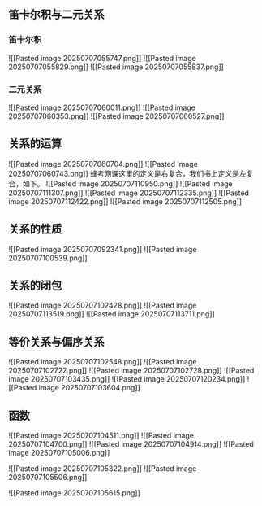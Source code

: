 ## 笛卡尔积与二元关系
### 笛卡尔积
![[Pasted image 20250707055747.png]]
![[Pasted image 20250707055829.png]]
![[Pasted image 20250707055837.png]]
### 二元关系
![[Pasted image 20250707060011.png]]
![[Pasted image 20250707060353.png]]
![[Pasted image 20250707060527.png]]
## 关系的运算
![[Pasted image 20250707060704.png]]
![[Pasted image 20250707060743.png]]
蜂考网课这里的定义是右复合，我们书上定义是左复合，如下。
![[Pasted image 20250707110950.png]]
![[Pasted image 20250707111307.png]]
![[Pasted image 20250707112335.png]]
![[Pasted image 20250707112422.png]]
![[Pasted image 20250707112505.png]]
## 关系的性质
![[Pasted image 20250707092341.png]]
![[Pasted image 20250707100539.png]]
## 关系的闭包
![[Pasted image 20250707102428.png]]
![[Pasted image 20250707113519.png]]
![[Pasted image 20250707113711.png]]
## 等价关系与偏序关系
![[Pasted image 20250707102548.png]]
![[Pasted image 20250707102722.png]]
![[Pasted image 20250707102728.png]]
![[Pasted image 20250707103435.png]]
![[Pasted image 20250707120234.png]]
![[Pasted image 20250707103604.png]]
## 函数
![[Pasted image 20250707104511.png]]
![[Pasted image 20250707104700.png]]
![[Pasted image 20250707104914.png]]
![[Pasted image 20250707105006.png]]

![[Pasted image 20250707105322.png]]
![[Pasted image 20250707105506.png]]

![[Pasted image 20250707105615.png]]
